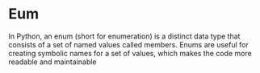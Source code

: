 # Eum
In Python, an enum (short for enumeration) is a distinct data type that consists of a set of named values called members. Enums are useful for creating symbolic names for a set of values, which makes the code more readable and maintainable
